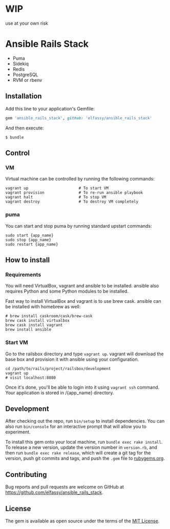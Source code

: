# WIP
use at your own risk

# Ansible Rails Stack

- Puma
- Sidekiq
- Redis
- PostgreSQL
- RVM or rbenv

## Installation

Add this line to your application's Gemfile:

```ruby
gem 'ansible_rails_stack', github: 'elfassy/ansible_rails_stack'
```

And then execute:

    $ bundle



## Control
### VM
Virtual machine can be controlled by running the following commands:

```
vagrant up                      # To start VM
vagrant provision               # To re-run ansible playbook
vagrant halt                    # To stop VM
vagrant destroy                 # To destroy VM completely
```

### puma
You can start and stop puma by running standard upstart commands:

```
sudo start {app_name}
sudo stop {app_name}
sudo restart {app_name}
```

## How to install
### Requirements
You will need VirtualBox, vagrant and ansible to be installed. ansible also requires Python and some Python modules to be installed.

Fast way to install VirtualBox and vagrant is to use brew cask. ansible can be installed with homebrew as well:

```
# brew install caskroom/cask/brew-cask
brew cask install virtualbox
brew cask install vagrant
brew install ansible
```


### Start VM
Go to the railsbox directory and type `vagrant up`. vagrant will download the base box and provision it with ansible using your configuration.

```
cd /path/to/rails/project/railsbox/development
vagrant up
# visit localhost:8080
```

Once it's done, you'll be able to login into it using `vagrant ssh` command. Your application is stored in /{app_name} directory.

## Development

After checking out the repo, run `bin/setup` to install dependencies. You can also run `bin/console` for an interactive prompt that will allow you to experiment.

To install this gem onto your local machine, run `bundle exec rake install`. To release a new version, update the version number in `version.rb`, and then run `bundle exec rake release`, which will create a git tag for the version, push git commits and tags, and push the `.gem` file to [rubygems.org](https://rubygems.org).

## Contributing

Bug reports and pull requests are welcome on GitHub at https://github.com/elfassy/ansible_rails_stack.


## License

The gem is available as open source under the terms of the [MIT License](http://opensource.org/licenses/MIT).

